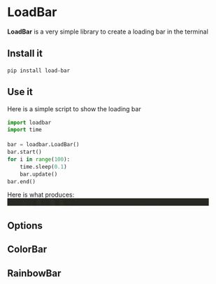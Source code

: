 # LoadBar

**LoadBar** is a very simple library to create a loading bar in the terminal

## Install it

```
pip install load-bar
```

## Use it

Here is a simple script to show the loading bar

```python
import loadbar
import time

bar = loadbar.LoadBar()
bar.start()
for i in range(100):
    time.sleep(0.1)
    bar.update()
bar.end()
```

Here is what produces: 
![image](../images/loadbar.gif)

## Options

## ColorBar

## RainbowBar